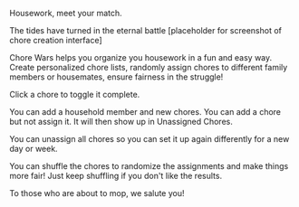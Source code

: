 Housework, meet your match.

The tides have turned in the eternal battle
[placeholder for screenshot of chore creation interface]

Chore Wars helps you organize you housework in a fun and easy way. Create personalized chore lists, randomly assign chores to different family members or housemates, ensure fairness in the struggle!

Click a chore to toggle it complete.  

You can add a household member and new chores.  You can add a chore but not assign it.
It will then show up in Unassigned Chores.

You can unassign all chores so you can set it up again differently for a new day or week.

You can shuffle the chores to randomize the assignments and make things more fair!  Just keep shuffling
if you don't like the results.  

To those who are about to mop, we salute you!
